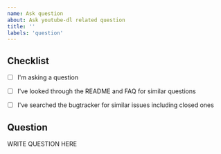 ```yaml
---
name: Ask question
about: Ask youtube-dl related question
title: ''
labels: 'question'
---
```


<!--

######################################################################
  WARNING!
  IGNORING THE FOLLOWING TEMPLATE WILL RESULT IN ISSUE CLOSED AS INCOMPLETE
######################################################################

-->


## Checklist

<!--
Carefully read and work through this check list in order to prevent the most common mistakes and misuse of youtube-dl:
- Look through the README (https://github.com/ytdl-org/youtube-dl/blob/master/README.md) and FAQ (https://github.com/ytdl-org/youtube-dl#faq) for a similar questions
- Search the bugtracker for similar question: https://github.com/ytdl-org/youtube-dl/issues?q=is%3Aissue
- Finally, put x into the all relevant boxes (like this [x])
-->

- [ ] I'm asking a question
- [ ] I've looked through the README and FAQ for similar questions
- [ ] I've searched the bugtracker for similar issues including closed ones


## Question

<!--
Ask your question in an arbitrary form. Please make sure it's is worded well enough to be understood, see https://github.com/ytdl-org/youtube-dl#is-the-description-of-the-issue-itself-sufficient.
-->

WRITE QUESTION HERE
